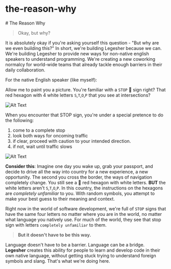 # the-reason-why

\# The Reason Why

> Okay, but why?

It is absolutely okay if you're asking yourself this question - "But why are we even building this?" In short, we're building Legesher because we can. We're building Legesher to provide new ways for non-native english speakers to understand programming. We're creating a new coworking normalcy for world-wide teams that already tackle enough barriers in their daily collaboration.

For the native English speaker \(like myself\):

Allow me to paint you a picture. You're familiar with a `STOP` 🔴 sign right? That red hexagon with 4 white letters `S`,`T`,`O`,`P` that you see at intersections?

![Alt Text](https://media.giphy.com/media/Kibopv5xV0hHy/giphy.gif)

When you encounter that STOP sign, you're under a special pretence to do the following:

1. come to a complete stop
2. look both ways for oncoming traffic
3. if clear, proceed with caution to your intended direction.
4. if not, wait until traffic slows

![Alt Text](https://media.giphy.com/media/3o6nUNR05ScpmwQSu4/giphy.gif)

**Consider this**: Imagine one day you wake up, grab your passport, and decide to drive all the way into country for a new experience, a new opportunity. The second you cross the border, the ways of navigation completely change. You still see a 🔴 red hexagon with white letters. **BUT** the white letters aren't `S`,`T`,`O`,`P`. In this country, the instructions on the hexagons are _completely unfamiliar_ to you. With random symbols, you attempt to make your best guess to their meaning and context.

Right now in the world of software development, we're full of `STOP` signs that have the same four letters no matter where you are in the world, no matter what language you natively use. For much of the world, they see that stop sign with letters `completely unfamiliar` to them.

> **But it doesn't have to be this way.**

Language doesn't have to be a barrier. Language can be a bridge. **Legesher** creates this ability for people to learn and develop code in their own native language, without getting stuck trying to understand foreign symbols and slang. That's what we're doing here.

